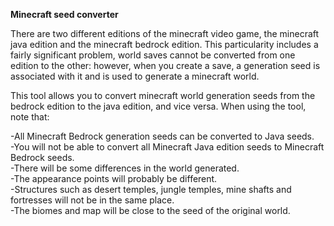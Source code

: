 <strong>Minecraft seed converter</strong>

There are two different editions of the minecraft video game, the minecraft java edition and the minecraft bedrock edition. This particularity includes a fairly significant problem, world saves cannot be converted from one edition to the other: however, when you create a save, a generation seed is associated with it and is used to generate a minecraft world.

This tool allows you to convert minecraft world generation seeds from the bedrock edition to the java edition, and vice versa.
When using the tool, note that: 


-All Minecraft Bedrock generation seeds can be converted to Java seeds.<br>
-You will not be able to convert all Minecraft Java edition seeds to Minecraft Bedrock seeds.<br>
-There will be some differences in the world generated.<br>
-The appearance points will probably be different.<br>
-Structures such as desert temples, jungle temples, mine shafts and fortresses will not be in the same place.<br>
-The biomes and map will be close to the seed of the original world.<br>
